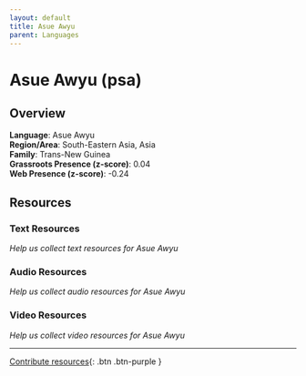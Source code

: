 ```yaml
---
layout: default
title: Asue Awyu
parent: Languages
---
```


# Asue Awyu (psa)

## Overview

**Language**: Asue Awyu  
**Region/Area**: South-Eastern Asia, Asia  
**Family**: Trans-New Guinea  
**Grassroots Presence (z-score)**: 0.04  
**Web Presence (z-score)**: -0.24  

## Resources

### Text Resources
*Help us collect text resources for Asue Awyu*

### Audio Resources
*Help us collect audio resources for Asue Awyu*

### Video Resources
*Help us collect video resources for Asue Awyu*

---

[Contribute resources](https://forms.office.com/e/1SfLJx3u1r){: .btn .btn-purple }
